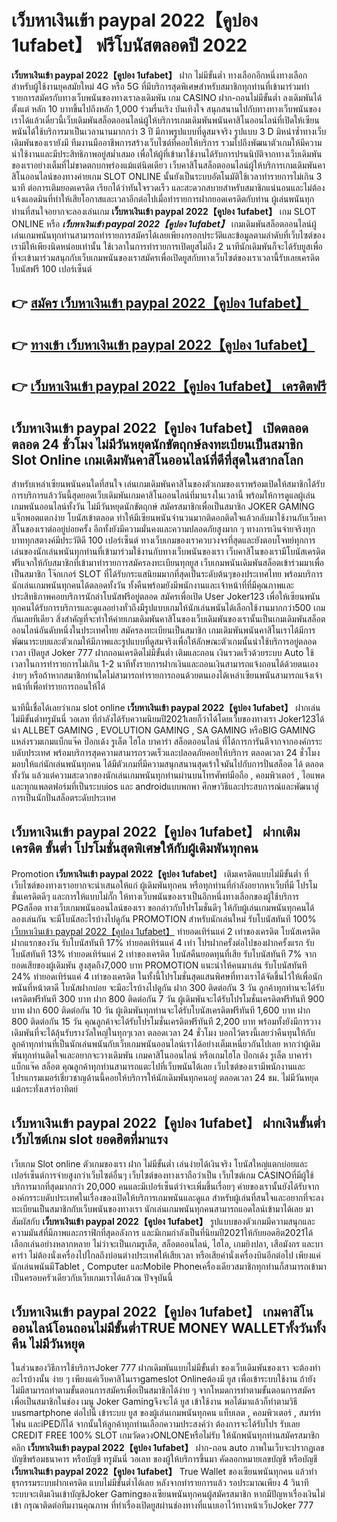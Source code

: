 # เว็บหาเงินเข้า paypal 2022【คูปอง 1ufabet】  ฟรีโบนัสตลอดปี 2022

**เว็บหาเงินเข้า paypal 2022【คูปอง 1ufabet】** ฝาก ไม่มีขั้นต่ำ  ทางเลือกอีกหนึ่งทางเลือกสำหรับผู้ใช้งานยุคสมัยใหม่ 4G หรือ 5G ที่มีบริการสุดพิเศษสำหรับสมาชิกทุกท่านที่เข้ามาร่วมทำรายการสมัครกับทางเว็บพนันของทางเราลงเดิมพัน เกม CASINO  ฝาก-ถอนไม่มีขั้นต่ำ ลงเดิมพันได้ตั้งแต่ หลัก 10 บาทขึ้นไปถึงหลัก 1,000 ร่วมรื่นเริง บันเทิงใจ สนุกสนานไปกับทางทางเว็บพนันของเราได้แล้วเดี๋ยวนี้เว็บเดิมพันสล็อตออนไลน์ผู้ให้บริการเกมเดิมพันพนันคาสิโนออนไลน์ที่เปิดให้เซียนพนันได้ใช้บริการมาเป็นเวลานานมากกว่า 3 ปี มีภาพรูปแบบที่ดูสมจจริง รูปแบบ 3 D
มิหนำซ้ำทางเว็บเดิมพันของเรายังมี ทีมงานมืออาชีพการสร้างเว็บไซต์ที่คอยให้บริการ  รวมไปถึงพัฒนาตัวเกมให้มีความน่าใช้งานและมีประสิทธิภาพอยู่สม่ำเสมอ เพื่อให้ผู้ที่เข้ามาใช้งานได้รับการปรนนิบัติจากทางเว็บเดิมพันของเราอย่างเต็มที่ไม่ขาดตกบกพร่องแม้แต่นิดเดียว เว็บคาสิโนสล็อตออนไลน์ผู้ให้บริการเกมเดิมพันคาสิโนออนไลน์ของทางค่ายเกม SLOT ONLINE นั้นยังเป็นระบบอัตโนมัติใช้เวลาทำรายการไม่เกิน 3 นาที ต่อการเติมยอดเครดิต เรียกได้ว่าทันใจรวดเร็ว และสะดวกสบายสำหรับสมาชิกแน่นอนและไม่ต้องแจ้งแอดมินที่ทำให้เสียโอกาสและเวลาอีกต่อไปเมื่อทำรายการฝากยอดเครดิตกับท่าน
ผู้เล่นพนันทุกท่านที่สนใจอยากจะลองเล่นเกม **เว็บหาเงินเข้า paypal 2022【คูปอง 1ufabet】** เกม SLOT ONLINE หรือ ***เว็บหาเงินเข้า paypal 2022【คูปอง 1ufabet】*** เกมเดิมพันสล็อตออนไลน์ผู้เล่นเกมพนันทุกท่านสามารถทำรายการสมัครได้เลยเพียงกรอกประวัติและข้อมูลตามลำดับที่เว็บไซต์ของเรามีให้เพียงนิดหน่อยเท่านั้น ใช้เวลาในการทำรายการเปิดยูสไม่ถึง 2 นาทีนักเดิมพันก็จะได้รับยูสเพื่อที่จะเข้ามาร่วมสนุกกับเว็บเกมพนันของเราสมัครเพื่อเปิดยูสกับทางเว็บไซต์ของเราเวลานี้รับเลยเครดิตโบนัสฟรี 100 เปอร์เซ็นต์ 

## 👉 [สมัคร เว็บหาเงินเข้า paypal 2022【คูปอง 1ufabet】](https://archa888.com/)
## 👉 [ทางเข้า เว็บหาเงินเข้า paypal 2022【คูปอง 1ufabet】](https://archa888.com/)
## 👉 [เว็บหาเงินเข้า paypal 2022【คูปอง 1ufabet】 เครดิตฟรี](https://archa888.com/)

## เว็บหาเงินเข้า paypal 2022【คูปอง 1ufabet】 เปิดตลอด ตลอด 24 ชั่วโมง ไม่มีวันหยุดนักขัตฤกษ์ลงทะเบียนเป็นสมาชิก Slot Online เกมเดิมพันคาสิโนออนไลน์ที่ดีที่สุดในสากลโลก

สำหรับเหล่าเซียนพนันคนใดที่สนใจ เล่นเกมเดิมพันคาสิโนของตัวเกมของเราพร้อมเปิดให้สมาชิกได้รับการบริการแล้ววันนี้สุดยอดเว็บเดิมพันเกมคาสิโนออนไลน์ที่มาแรงในเวลานี้ พร้อมให้การดูแลผู้เล่นเกมพนันออนไลน์ทั้งวัน ไม่มีวันหยุดนักขัตฤกษ์ สมัครสมาชิกเพื่อเป็นสมาชิก JOKER GAMING แจ็กพอตแตกง่าย โบนัสเข้าตลอด ทำให้มีเซียนพนันจำนวนมากติดอกติดใจแล้วกลับมาใช้งานกับเว็บคาสิโนของเราต่ออยู่บ่อยครั้ง อีกทั้งยังมีความมั่นคงและความปลอดภัยสูงมาก ๆ ทางการเงินจ่ายจริงทุกบาททุกสตางค์มีประวัติดี 100 เปอร์เซ็นต์ ทางเว็บเกมของเราควบวงจรที่สุดและยังตอบโจทย์ทุกการเล่นของนักเล่นพนันทุกท่านที่เข้ามาร่วมใช้งานกับทางเว็บพนันของเรา
เว็บคาสิโนของเรามีโบนัสเครดิตฟรีแจกให้กับสมาชิกที่เข้ามาทำรายการสมัครลงทะเบียนทุกยูส เว็บเกมพนันเดิมพันสล็อตเข้าร่วมมาเพื่อเป็นสมาชิก โจ๊กเกอร์ SLOT ที่ได้รับกระแสนิยมมากที่สุดเป็นระดับต้นๆของประเทศไทย พร้อมบริการนักเล่นเกมพนันทุกคนได้ตลอดทั้งวัน ทั้งคืนพร้อมยังมีพนักงานและเจ้าหน้าที่ที่มีคุณภาพและประสิทธิภาพคอยบริการนักล่าโบนัสฟรีอยู่ตลอด สมัครเพื่อเปิด User Joker123 เพื่อให้เซียนพนันทุกคนได้รับการบริการและดูแลอย่างทั่วถึงมีรูปแบบเกมให้นักเล่นพนันได้เลือกใช้งานมากกว่า500 เกมกันเลยทีเดียว
สิ่งสำคัญที่จะทำให้ค่ายเกมเดิมพันคาสิโนของเว็บเดิมพันของเรานั้นเป็นเกมเดิมพันสล็อตออนไลน์อันดับหนึ่งในประเทศไทย สมัครลงทะเบียนเป็นสมาชิก  เกมเดิมพันพนันคาสิโนเราได้มีการพัฒนาระบบและตัวเกมให้มีภาพและรูปแบบที่ดูสมจริงเพื่อให้ลักษณะตัวเกมนั้นน่าใช้บริการอยู่ตลอดเวลา เปิดยูส Joker 777 ฝากถอนเครดิตไม่มีขั้นต่ำ เติมและถอน เงินรวดเร็วด้วยระบบ Auto ใช้เวลาในการทำรายการไม่เกิน 1-2 นาทีทั้งรายการฝากเงินและถอนเงินสามารถแจ้งถอนได้ด้วยตนเองง่ายๆ หรือถ้าหากสมาชิกท่านใดไม่สามารถทำรายการถอนด้วยตนเองได้เหล่าเซียนพนันสามารถแจ้งเจ้าหน้าที่เพื่อทำรายการถอนให้ได้

นาทีนี้เชื่อได้เลยว่าเกม slot online **เว็บหาเงินเข้า paypal 2022【คูปอง 1ufabet】** ฝากเล่นไม่มีขั้นต่ำทรูมันนี่ วอเลท ที่กำลังได้รับความนิยมปี2021เลยก็ว่าได้โดยเว็บของทางเรา Joker123ได้นำ ALLBET GAMING , EVOLUTION GAMING , SA GAMING หรือBIG GAMING แหล่งรวมเกมแบ็กแจ๊ค ป๊อกเด้ง รูเล็ต ไฮโล บาคาร่า สล็อตออนไลน์ ที่ได้การการันตีจากจากองค์กรระบดับประเทศ พร้อมบริการสุดความสามารถรวดเร็วและปลอดภัยคอยให้บริการ ตลอดเวลา 24 ชั่วโมง มอบให้แก่นักเล่นพนันทุกคน ได้มีตัวเกมที่มีความสนุกสนานสุดเร้าใจมันไปกับการปั่นสล็อต ได้ ตลอดทั้งวัน แล้วแต่ความสะดวกของนักเล่นเกมพนันทุกท่านผ่านบนโทรศัพท์มือถือ , คอมพิวเตอร์ , ไอแพด และทุกแพลตฟอร์มที่เป็นระบบios และ androidแบบพกพา ศึกษาวิธีและประสบการณ์และพัฒนาสู่การเป็นนักปั่นสล็อตระดับประเทศ

## เว็บหาเงินเข้า paypal 2022【คูปอง 1ufabet】 ฝากเติมเครดิต ขั้นต่ำ โปรโมชั่นสุดพิเศษให้กับผู้เดิมพันทุกคน

 Promotion  **เว็บหาเงินเข้า paypal 2022【คูปอง 1ufabet】** เติมเครดิตแบบไม่มีขั้นต่ำ ที่เว็บไซต์ของทางเราอยากจะนำเสนอให้แก่  ผู้เดิมพันทุกคน หรือทุกท่านที่กำลังอยากหาเว็บที่มี โปรโมชั่นเครดิตดีๆ และการให้แบบไม่กั๊ก ให้ทางเว็บพนันของเราเป็นอีกหนึ่งทางเลือกของผู้ใช้บริการ PGสล็อต ทางเว็บเกมพนันออนไลน์ของเรา ขอกล่าวกับโปรโมชั่นดีๆ ให้กับผู้เล่นเกมพนันทุกคนได้ลองเล่นกัน จะมีโบนัสอะไรบ้างไปดูกัน
 PROMOTION สำหรับนักเล่นใหม่ รับโบนัสทันที 100% [เว็บหาเงินเข้า paypal 2022【คูปอง 1ufabet】](https://archa888.com/) ทำยอดเทิร์นแค่ 2 เท่าของเครดิต
โบนัสเครดิตฝากแรกของวัน รับโบนัสทันที 17% ทำยอดเทิร์นแค่ 4 เท่า
โปรฝากครั้งต่อไปของฝากครั้งแรก รับโบนัสทันที 13% ทำยอดเทิร์นแค่ 2 เท่าของเครดิต
โบนัสคืนยอดทุนที่เสีย รับโบนัสทันที 7% จากยอดเสียของผู้เดิมพัน สูงสุดถึง7,000 บาท
 PROMOTION แนะนำให้คนมาเล่น รับโบนัสทันที 24% ทำยอดเทิร์นแค่ 4 เท่าของเครดิต
ในทั้งนี้โปรโมชั่นสุดแสนพิศษที่ทางเราได้จัดขึ้นไว้ให้เพื่อนักพนันที่หน้าตาดี โบนัสฝากบ่อย จะมีอะไรบ้างไปดูกัน
ฝาก 300 ติดต่อกัน 3 วัน ลูกค้าทุกท่านจะได้รับเครดิตฟรีทันที 300 บาท
ฝาก 800 ติดต่อกัน 7 วัน ผู้เดิมพันจะได้รับโปรโมชั่นเครดิตฟรีทันที 900 บาท
ฝาก 600 ติดต่อกัน 10 วัน ผู้เดิมพันทุกท่านจะได้รับโบนัสเครดิตฟรีทันที 1,600 บาท
ฝาก 800 ติดต่อกัน 15 วัน คุณลูกค้าจะได้รับโปรโมชั่นเครดิตฟรีทันที 2,200 บาท
พร้อมทั้งยังมีการวางเดิมพันที่จะได้ลุ้นรับรางวัลใหญ่ในทุกๆเวลา ตลอดเวลา 24 ชั่วโมง บอกไว้ตรงนี้เลยว่าคืนทุนให้กับลูกค้าทุกท่านที่เป็นนักเล่นพนันกับเว็บเกมพนันออนไลน์เราได้อย่างเต็มเหนี่ยวกันไปเลย หากว่าผู้เดิมพันทุกท่านติดใจและอยากจะวางเดิมพัน เกมคาสิโนออนไลน์ หรือเกมไฮโล ป๊อกเด้ง รูเล็ต บาคาร่า แบ็กแจ๊ค สล็อต คุณลูกค้าทุกท่านสามารถแตะไปที่เว็บพนันได้เลย เว็บไซต์ของเรามีพนักงานและโปรแกรมเมอร์เชี่ยวชาญด้านนี้คอยให้บริการให้นักเดิมพันทุกคนอยู่ ตลอดเวลา 24 ชม. ไม่มีวันหยุดแม้กระทั่งเสาร์อาทิตย์

## เว็บหาเงินเข้า paypal 2022【คูปอง 1ufabet】 ฝากเงินขั้นต่ำ  เว็บไซต์เกม slot ยอดฮิตที่มาแรง

เว็บเกม Slot online ตัวเกมของเรา ฝาก ไม่มีขั้นต่ำ เล่นง่ายได้เงินจริง โบนัสใหญ่แตกบ่อยและเปอร์เซ็นต์การจ่ายสูงกว่าเว็บไซต์อื่นๆ เว็บไซต์ของทางเราถือว่าเป็น เว็บไซต์เกม CASINOที่มีผู้ใช้บริการมากที่สุดมากกว่า 20,000 คนและมีเปอร์เซ็นต์ว่าจะเพิ่มขึ้นเรื่อยๆ ค่ายของเรานั้นยังได้รับจากองค์กรระบดับประเทศในเรื่องของเปิดให้บริการเกมพนันและดูแล สำหรับผู้เล่นที่สนใจและอยากที่จะลงทะเบียนเป็นสมาชิกกับเว็บพนันของทางเรา นักเล่นเกมพนันทุกคนสามารถแอดไลน์เข้ามาได้เลย
	มาสัมผัสกับ **เว็บหาเงินเข้า paypal 2022【คูปอง 1ufabet】** รูปแบบของตัวเกมมีความสนุกและความมันส์ที่มีภาพและกราฟิกที่สุดอลังการ และมีเกมกำลังเป็นที่นิยมปี2021ให้กับยอดฮิต2021ได้เลือกเล่นอย่างหลากหลาย  ไม่ว่าจะเป็นเกมรูเล็ต, สล็อตออนไลน์, ไฮโล, เกมยิงปลา, เสือมังกร และบาคาร่า ไม่ต้องนั่งเครื่องไปไกลถึงบ่อนต่างประเทศให้เสียเวลา หรือเสียค่านั่งเครื่องบินอีกต่อไป เพียงแค่นักเล่นพนันมีTablet , Computer และMobile Phoneเครื่องเดียวสมาชิกทุกท่านก็สามารถเข้ามาเป็นครอบครัวเดียวกับเว็บเกมเราได้แล้วณ ปัจจุบันนี้

## เว็บหาเงินเข้า paypal 2022【คูปอง 1ufabet】 เกมคาสิโนออนไลน์โอนถอนไม่มีขั้นต่ำTRUE MONEY WALLETทั้งวันทั้งคืน ไม่มีวันหยุด

ในส่วนของวิธีการใช้บริการJoker 777 ฝากเดิมพันแบบไม่มีขั้นต่ำ ของเว็บเดิมพันของเรา จะต้องทำอะไรบ้างนั้น ง่าย ๆ เพียงแค่เว็บคาสิโนเราgameslot Onlineต้องมี ยูส เพื่อเข้าระบบใช้งาน ถ้ายังไม่มีสามารถทำตามขั้นตอนการสมัครเพื่อเป็นสมาชิกได้ง่าย ๆ จากโหมดการทำตามขั้นตอนการสมัครเพื่อเป็นสมาชิกในช่อง เมนู Joker Gamingจึงจะได้ ยูส เข้าใช้งาน พอได้มาแล้วก็ทำตามวิธีบนsmartphone ต่อไปนี้
เข้าระบบ ยูส  ของผู้เล่นเกมพนันทุกคน แท็บเลต , คอมพิวเตอร์ , สมาร์ทโฟน และiPEDก็ได้
จากนั้นให้ลูกค้าทุกท่านเลือกความประสงค์ว่า ต้องการจะได้รับโปร รับเลย CREDIT FREE 100% SLOT เกมวัดดวงONLONEหรือไม่รับ
ให้นักพนันทุกท่านสมัครสมาชิก คลิก **เว็บหาเงินเข้า paypal 2022【คูปอง 1ufabet】** ฝาก-ถอน auto ภาพในเว็บจะปรากฏเลขบัญชีพร้อมธนาคาร หรือบัญชี ทรูมันนี่ วอเลท ของผู้ให้บริการขึ้นมา
คัดลอกหมายเลขบัญชี หรือบัญชี **เว็บหาเงินเข้า paypal 2022【คูปอง 1ufabet】** True Wallet ของเซียนพนันทุกคน แล้วทำธุรกรรมระบบฝากเครดิต แบบไม่มีขั้นต่ำได้เลย
หลังจากทำรายการแล้ว รอประมาณเพียง 4 วินาที ระบบจะเติมเงินเข้าบัญชีJoker Gamingของเซียนพนันทุกคนผู้สมัครสมาชิก
หากมีปัญหาเรื่องเงินไม่เข้า กรุณาติดต่อทีมงานคุณภาพ ที่ทำเรื่องเปิดยูสผ่านช่องทางที่แนบเอาไว้ทางหน้าเว็บJoker 777



